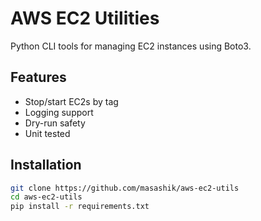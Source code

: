 # AWS EC2 Utilities

Python CLI tools for managing EC2 instances using Boto3.

## Features
- Stop/start EC2s by tag
- Logging support
- Dry-run safety
- Unit tested

## Installation
```bash
git clone https://github.com/masashik/aws-ec2-utils
cd aws-ec2-utils
pip install -r requirements.txt